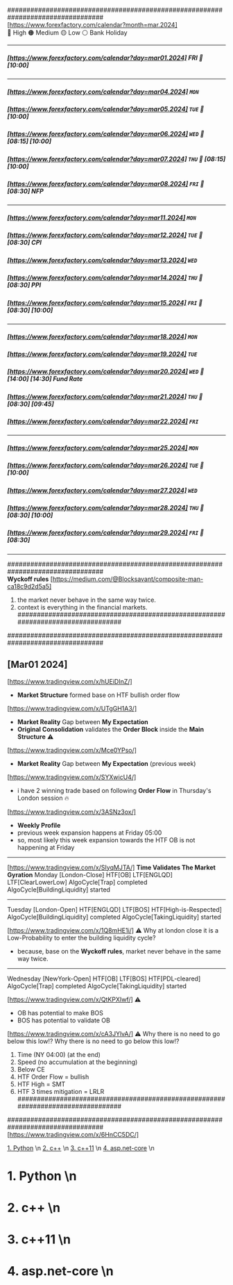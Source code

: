 #################################################################################  
[https://www.forexfactory.com/calendar?month=mar.2024]  
🔴 High 🟠 Medium 🟡 Low ⚪ Bank Holiday  
___  

##### [https://www.forexfactory.com/calendar?day=mar01.2024] FRI 🔴  [10:00]
___  
##### [https://www.forexfactory.com/calendar?day=mar04.2024] `MON`  
##### [https://www.forexfactory.com/calendar?day=mar05.2024] `TUE` 🔴 [10:00]  
##### [https://www.forexfactory.com/calendar?day=mar06.2024] `WED` 🔴 [08:15] [10:00]  
##### [https://www.forexfactory.com/calendar?day=mar07.2024] `THU` 🔴 [08:15] [10:00]   
##### [https://www.forexfactory.com/calendar?day=mar08.2024] `FRI` 🔴 [08:30] **NFP**    
___  
##### [https://www.forexfactory.com/calendar?day=mar11.2024] `MON`  
##### [https://www.forexfactory.com/calendar?day=mar12.2024] `TUE` 🔴 [08:30] **CPI**  
##### [https://www.forexfactory.com/calendar?day=mar13.2024] `WED`  
##### [https://www.forexfactory.com/calendar?day=mar14.2024] `THU` 🔴 [08:30] **PPI**  
##### [https://www.forexfactory.com/calendar?day=mar15.2024] `FRI` 🔴 [08:30] [10:00]  
___  
##### [https://www.forexfactory.com/calendar?day=mar18.2024] `MON`  
##### [https://www.forexfactory.com/calendar?day=mar19.2024] `TUE`  
##### [https://www.forexfactory.com/calendar?day=mar20.2024] `WED` 🔴 [14:00] [14:30] **Fund Rate**  
##### [https://www.forexfactory.com/calendar?day=mar21.2024] `THU` 🔴 [08:30] [09:45]  
##### [https://www.forexfactory.com/calendar?day=mar22.2024] `FRI`  
___  
##### [https://www.forexfactory.com/calendar?day=mar25.2024] `MON`  
##### [https://www.forexfactory.com/calendar?day=mar26.2024] `TUE` 🔴 [10:00]  
##### [https://www.forexfactory.com/calendar?day=mar27.2024] `WED`  
##### [https://www.forexfactory.com/calendar?day=mar28.2024] `THU` 🔴 [08:30] [10:00]  
##### [https://www.forexfactory.com/calendar?day=mar29.2024] `FRI` 🔴 [08:30]  
___  

#################################################################################  
**Wyckoff rules** 
[https://medium.com/@Blocksavant/composite-man-ca18c9d2d5a5]
1. the market never behave in the same way twice. 
2. context is everything in the financial markets.
#################################################################################

#################################################################################
## [Mar01 2024]

[https://www.tradingview.com/x/hUEiDInZ/] 
- **Market Structure** formed base on HTF bullish order flow

[https://www.tradingview.com/x/UTgGH1A3/] 
- **Market Reality** Gap between **My Expectation** 
- **Original Consolidation** validates the **Order Block** inside the **Main Structure** ⚠️

[https://www.tradingview.com/x/Mce0YPso/] 
- **Market Reality** Gap between **My Expectation** (previous week)

[https://www.tradingview.com/x/SYXwicU4/]  
- i have 2 winning trade based on following **Order Flow** in Thursday's London session 🔥

[https://www.tradingview.com/x/3ASNz3ox/] 
- **Weekly Profile** 
- previous week expansion happens at Friday 05:00
- so, most likely this week expansion towards the HTF OB is not happening at Friday


----------------------
[https://www.tradingview.com/x/SIyqMJTA/] **Time Validates The Market Gyration**
Monday [London-Close]
HTF[OB] 
LTF[ENGLQD] 
LTF[ClearLowerLow]
AlgoCycle[Trap] completed
AlgoCycle[BuildingLiquidity] started

-----------
Tuesday [London-Open] 
HTF[ENGLQD] 
LTF[BOS]
HTF[High-is-Respected] 
AlgoCycle[BuildingLiquidity] completed
AlgoCycle[TakingLiquidity] started

[https://www.tradingview.com/x/1Q8mHE1i/] ⚠️
 Why at london close it is a Low-Probability to enter the building liquidity cycle?
- because, base on the **Wyckoff rules**, market never behave in the same way twice. 

-----------
Wednesday [NewYork-Open]
HTF[OB] 
LTF[BOS]
HTF[PDL-cleared] 
AlgoCycle[Trap] completed
AlgoCycle[TakingLiquidity] started


[https://www.tradingview.com/x/QtKPXIwf/] ⚠️
- OB has potential to make BOS 
- BOS has potential to validate OB

[https://www.tradingview.com/x/cA3JYlvA/] ⚠️
Why there is no need to go below this low!?
Why there is no need to go below this low!?
1. Time (NY 04:00) (at the end)
2. Speed (no accumulation at the beginning)
3. Below CE
4. HTF Order Flow = bullish
5. HTF High = SMT
6. HTF 3 times mitigation = LRLR
#################################################################################


#################################################################################
[https://www.tradingview.com/x/6HnCC5DC/]



[1. Python](#1-python) \n
[2. c++](#2-c) \n
[3. c++11](#3-c11) \n
[4. asp.net-core](#4-aspnet-core) \n

# 1. Python \n

# 2. c++ \n

# 3. c++11 \n

# 4. asp.net-core \n